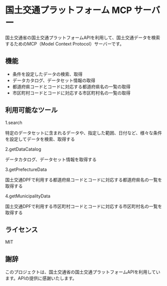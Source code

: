 # 国土交通プラットフォーム MCP サーバー

国土交通省の国土交通プラットフォームAPIを利用して、国土交通データを検索するためのMCP（Model Context Protocol）サーバーです。

## 機能

- 条件を設定したデータの検索、取得
- データカタログ、データセット情報の取得
- 都道府県コードとコードに対応する都道府県名の一覧の取得
- 市区町村コードとコードに対応する市区町村名の一覧の取得

## 利用可能なツール
1.search

特定のデータセットに含まれるデータや、指定した範囲、日付など、様々な条件を設定してデータを検索、取得する

2.getDataCatalog

データカタログ、データセット情報を取得する

3.getPrefectureData

国土交通DPFで利用する都道府県コードとコードに対応する都道府県名の一覧を取得する

4.getMunicipalityData

国土交通DPFで利用する市区町村コードとコードに対応する市区町村名の一覧を取得する

## ライセンス

MIT

## 謝辞

このプロジェクトは、国土交通省の国土交通プラットフォームAPIを利用しています。APIの提供に感謝いたします。
